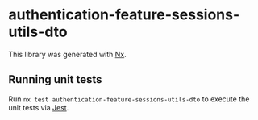 # authentication-feature-sessions-utils-dto

This library was generated with [Nx](https://nx.dev).





## Running unit tests

Run `nx test authentication-feature-sessions-utils-dto` to execute the unit tests via [Jest](https://jestjs.io).


